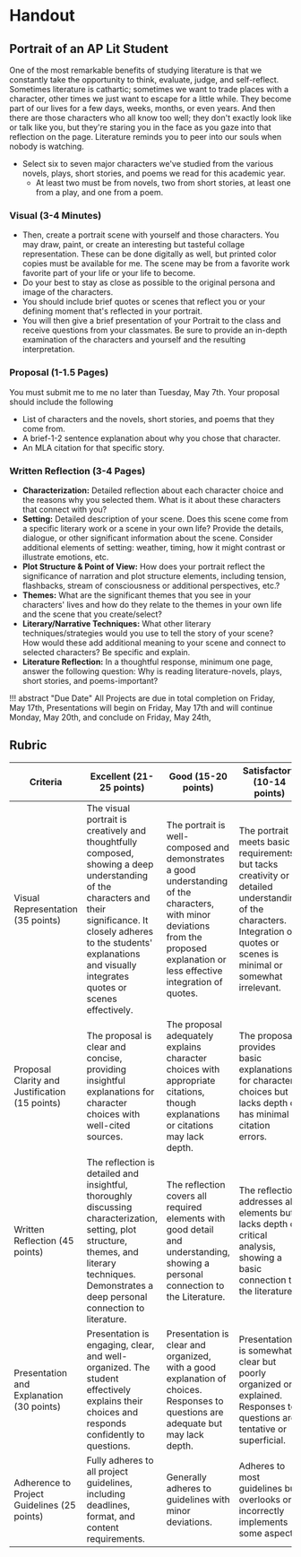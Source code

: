 # Handout

## Portrait of an AP Lit Student

One of the most remarkable benefits of studying literature is that we constantly take the opportunity to think, evaluate, judge, and self-reflect. Sometimes literature is cathartic; sometimes we want to trade places with a character, other times we just want to escape for a little while. They become part of our lives for a few days, weeks, months, or even years. And then there are those characters who all know too well; they don't exactly look like or talk like you, but they're staring you in the face as you gaze into that reflection on the page. Literature reminds you to peer into our souls when nobody is watching.

- Select six to seven major characters we've studied from the various novels, plays, short stories, and poems we read for this academic year.
    - At least two must be from novels, two from short stories, at least one from a play, and one from a poem.

### Visual (3-4 Minutes)

- Then, create a portrait scene with yourself and those characters. You may draw, paint, or create an interesting but tasteful collage representation. These can be done digitally as well, but printed color copies must be available for me. The scene may be from a favorite work favorite part of your life or your life to become.
- Do your best to stay as close as possible to the original persona and image of the characters.
- You should include brief quotes or scenes that reflect you or your defining moment that's reflected in your portrait.
- You will then give a brief presentation of your Portrait to the class and receive questions from your classmates. Be sure to provide an in-depth examination of the characters and yourself and the resulting interpretation.

### Proposal (1-1.5 Pages)

You must submit me to me no later than Tuesday, May 7th. Your proposal should include the following

- List of characters and the novels, short stories, and poems that they come from.
- A brief-1-2 sentence explanation about why you chose that character.
- An MLA citation for that specific story.

### Written Reflection (3-4 Pages)

- **Characterization:** Detailed reflection about each character choice and the reasons why you selected them. What is it about these characters that connect with you?
- **Setting:** Detailed description of your scene. Does this scene come from a specific literary work or a scene in your own life? Provide the details, dialogue, or other significant information about the scene. Consider additional elements of setting: weather, timing, how it might contrast or illustrate emotions, etc.
- **Plot Structure & Point of View:** How does your portrait reflect the significance of narration and plot structure elements, including tension, flashbacks, stream of consciousness or additional perspectives, etc.?
- **Themes:** What are the significant themes that you see in your characters' lives and how do they relate to the themes in your own life and the scene that you create/select?
- **Literary/Narrative Techniques:** What other literary techniques/strategies would you use to tell the story of your scene? How would these add additional meaning to your scene and connect to selected characters? Be specific and explain.
- **Literature Reflection:** In a thoughtful response, minimum one page, answer the following question: Why is reading literature-novels, plays, short stories, and poems-important?

!!! abstract "Due Date"
    All Projects are due in total completion on Friday, May 17th, Presentations will begin on Friday, May 17th and will continue Monday, May 20th, and conclude on Friday, May 24th,

## Rubric

| Criteria                                       | Excellent (21-25 points)                                                                                                                                                                                                                   | Good (15-20 points)                                                                                                                                                                 | Satisfactory (10-14 points)                                                                                                                                                | Needs Improvement (1-9 points)                                                                                       |
|------------------------------------------------|--------------------------------------------------------------------------------------------------------------------------------------------------------------------------------------------------------------------------------------------|-------------------------------------------------------------------------------------------------------------------------------------------------------------------------------------|----------------------------------------------------------------------------------------------------------------------------------------------------------------------------|----------------------------------------------------------------------------------------------------------------------|
| Visual Representation (35 points)              | The visual portrait is creatively and thoughtfully composed, showing a deep understanding of the characters and their significance. It closely adheres to the students' explanations and visually integrates quotes or scenes effectively. | The portrait is well-composed and demonstrates a good understanding of the characters, with minor deviations from the proposed explanation or less effective integration of quotes. | The portrait meets basic requirements but tacks creativity or detailed understanding of the characters. Integration of quotes or scenes is minimal or somewhat irrelevant. | The portrait is incomplete, shows little effort, or fails to effectively represent the chosen characters and scenes. |
| Proposal Clarity and Justification (15 points) | The proposal is clear and concise, providing insightful explanations for character choices with well-cited sources.                                                                                                                        | The proposal adequately explains character choices with appropriate citations, though explanations or citations may lack depth.                                                     | The proposal provides basic explanations for character choices but lacks depth or has minimal citation errors.                                                             | The proposal is unclear, lacks justification for character choices, or contains significant citation errors.         |
| Written Reflection (45 points)                 | The reflection is detailed and insightful, thoroughly discussing characterization, setting, plot structure, themes, and literary techniques. Demonstrates a deep personal connection to literature.                                        | The reflection covers all required elements with good detail and understanding, showing a personal connection to the Literature.                                                    | The reflection addresses all elements but lacks depth or critical analysis, showing a basic connection to the literature.                                                  | The reflection is incomplete, superficial, or fails to connect personal experiences with literary analysis.          |
| Presentation and Explanation (30 points)       | Presentation is engaging, clear, and well-organized. The student effectively explains their choices and responds confidently to questions.                                                                                                 | Presentation is clear and organized, with a good explanation of choices. Responses to questions are adequate but may lack depth.                                                    | Presentation is somewhat clear but poorly organized or explained. Responses to questions are tentative or superficial.                                                     | Presentation is unclear or disorganized with poor explanations and weak responses to questions.                      |
| Adherence to Project Guidelines (25 points)    | Fully adheres to all project guidelines, including deadlines, format, and content requirements.                                                                                                                                            | Generally adheres to guidelines with minor deviations.                                                                                                                              | Adheres to most guidelines but overlooks or incorrectly implements some aspects.                                                                                           | Fails to adhere to multiple key aspects of the guidelines.                                                           |

